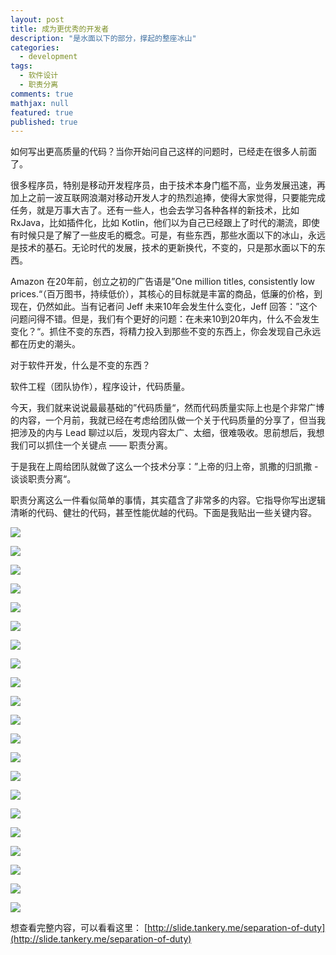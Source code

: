 ```yaml
---
layout: post
title: 成为更优秀的开发者
description: "是水面以下的部分，撑起的整座冰山"
categories:
  - development
tags:
  - 软件设计
  - 职责分离
comments: true
mathjax: null
featured: true
published: true
---
```


如何写出更高质量的代码？当你开始问自己这样的问题时，已经走在很多人前面了。

<!-- more -->

很多程序员，特别是移动开发程序员，由于技术本身门槛不高，业务发展迅速，再加上之前一波互联网浪潮对移动开发人才的热烈追捧，使得大家觉得，只要能完成任务，就是万事大吉了。还有一些人，也会去学习各种各样的新技术，比如 RxJava，比如插件化，比如 Kotlin，他们以为自己已经跟上了时代的潮流，即使有时候只是了解了一些皮毛的概念。可是，有些东西，那些水面以下的冰山，永远是技术的基石。无论时代的发展，技术的更新换代，不变的，只是那水面以下的东西。

Amazon 在20年前，创立之初的广告语是”One million titles, consistently low prices.“（百万图书，持续低价），其核心的目标就是丰富的商品，低廉的价格，到现在，仍然如此。当有记者问 Jeff 未来10年会发生什么变化，Jeff 回答：”这个问题问得不错。但是，我们有个更好的问题：在未来10到20年内，什么不会发生变化？“。抓住不变的东西，将精力投入到那些不变的东西上，你会发现自己永远都在历史的潮头。

对于软件开发，什么是不变的东西？

软件工程（团队协作），程序设计，代码质量。

今天，我们就来说说最最基础的”代码质量“，然而代码质量实际上也是个非常广博的内容，一个月前，我就已经在考虑给团队做一个关于代码质量的分享了，但当我把涉及的内与 Lead 聊过以后，发现内容太广、太细，很难吸收。思前想后，我想我们可以抓住一个关键点 —— 职责分离。

于是我在上周给团队就做了这么一个技术分享：”上帝的归上帝，凯撒的归凯撒 - 谈谈职责分离“。

职责分离这么一件看似简单的事情，其实蕴含了非常多的内容。它指导你写出逻辑清晰的代码、健壮的代码，甚至性能优越的代码。下面是我贴出一些关键内容。

![](/images/post/separation-of-duty/15062496205816.jpg)

![](/images/post/separation-of-duty/15062495054333.jpg)

![](/images/post/separation-of-duty/15062496983664.jpg)

![](/images/post/separation-of-duty/15062497264638.jpg)

![](/images/post/separation-of-duty/15062497390859.jpg)

![](/images/post/separation-of-duty/15062497506066.jpg)

![](/images/post/separation-of-duty/15062497564585.jpg)

![](/images/post/separation-of-duty/15062497651268.jpg)

![](/images/post/separation-of-duty/15062497723576.jpg)

![](/images/post/separation-of-duty/15062498337511.jpg)

![](/images/post/separation-of-duty/15062498564437.jpg)

![](/images/post/separation-of-duty/15062498644124.jpg)

![](/images/post/separation-of-duty/15062498845339.jpg)

![](/images/post/separation-of-duty/15062498940433.jpg)

![](/images/post/separation-of-duty/15062503742881.jpg)

![](/images/post/separation-of-duty/15062503840607.jpg)

![](/images/post/separation-of-duty/15062503891976.jpg)

![](/images/post/separation-of-duty/15062503935669.jpg)

![](/images/post/separation-of-duty/15062504024113.jpg)

![](/images/post/separation-of-duty/15062504091209.jpg)

![](/images/post/separation-of-duty/15062504256388.jpg)


想查看完整内容，可以看看这里： [http://slide.tankery.me/separation-of-duty](http://slide.tankery.me/separation-of-duty)

